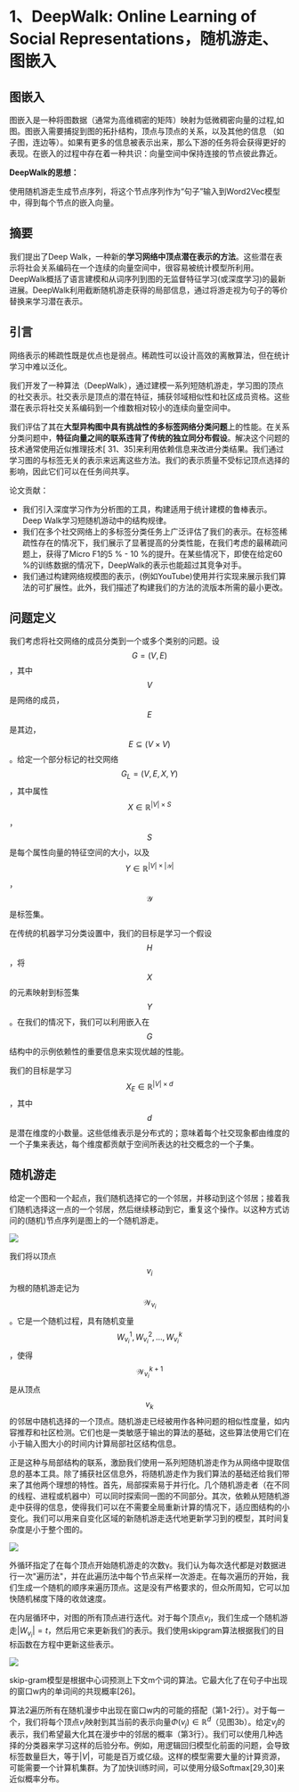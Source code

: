 # 1、DeepWalk: Online Learning of Social Representations，随机游走、图嵌入

## 图嵌入

图嵌入是一种将图数据（通常为高维稠密的矩阵）映射为低微稠密向量的过程,如图。图嵌入需要捕捉到图的拓扑结构，顶点与顶点的关系，以及其他的信息 （如子图，连边等）。如果有更多的信息被表示出来，那么下游的任务将会获得更好的表现。在嵌入的过程中存在着一种共识：向量空间中保持连接的节点彼此靠近。

**DeepWalk的思想：**

使用随机游走生成节点序列，将这个节点序列作为“句子”输入到Word2Vec模型中，得到每个节点的嵌入向量。

## 摘要

我们提出了Deep Walk，一种新的**学习网络中顶点潜在表示的方法**。这些潜在表示将社会关系编码在一个连续的向量空间中，很容易被统计模型所利用。DeepWalk概括了语言建模和从词序列到图的无监督特征学习(或深度学习)的最新进展。DeepWalk利用截断随机游走获得的局部信息，通过将游走视为句子的等价替换来学习潜在表示。

## 引言

网络表示的稀疏性既是优点也是弱点。稀疏性可以设计高效的离散算法，但在统计学习中难以泛化。

我们开发了一种算法（DeepWalk），通过建模一系列短随机游走，学习图的顶点的社交表示。社交表示是顶点的潜在特征，捕获邻域相似性和社区成员资格。这些潜在表示将社交关系编码到一个维数相对较小的连续向量空间中。

我们评估了其在**大型异构图中具有挑战性的多标签网络分类问题**上的性能。在关系分类问题中，**特征向量之间的联系违背了传统的独立同分布假设**。解决这个问题的技术通常使用近似推理技术[ 31、35]来利用依赖信息来改进分类结果。我们通过学习图的与标签无关的表示来远离这些方法。我们的表示质量不受标记顶点选择的影响，因此它们可以在任务间共享。

论文贡献：

- 我们引入深度学习作为分析图的工具，构建适用于统计建模的鲁棒表示。Deep Walk学习短随机游动中的结构规律。
- 我们在多个社交网络上的多标签分类任务上广泛评估了我们的表示。在标签稀疏性存在的情况下，我们展示了显著提高的分类性能，在我们考虑的最稀疏问题上，获得了Micro F1的5 % - 10 %的提升。在某些情况下，即使在给定60 %的训练数据的情况下，DeepWalk的表示也能超过其竞争对手。
- 我们通过构建网络规模图的表示，(例如YouTube)使用并行实现来展示我们算法的可扩展性。此外，我们描述了构建我们的方法的流版本所需的最小更改。

## 问题定义

我们考虑将社交网络的成员分类到一个或多个类别的问题。设 $$G=(V, E)$$，其中 $$V$$ 是网络的成员，$$E$$ 是其边，$$E\subseteq(V\times V)$$。给定一个部分标记的社交网络 $$G_L=(V,E,X,Y)$$，其中属性 $$X\in\mathbb{R}^{|V|\times S}$$，$$S$$ 是每个属性向量的特征空间的大小，以及 $$Y\in\mathbb{R}^{|V|\times|\mathcal{Y}|}$$，$$\mathcal{Y}$$ 是标签集。 

在传统的机器学习分类设置中，我们的目标是学习一个假设 $$H$$，将 $$X$$ 的元素映射到标签集 $$Y$$。在我们的情况下，我们可以利用嵌入在 $$G$$ 结构中的示例依赖性的重要信息来实现优越的性能。 

我们的目标是学习 $$X_E\in\mathbb{R}^{|V|\times d}$$，其中 $$d$$ 是潜在维度的小数量。这些低维表示是分布式的；意味着每个社交现象都由维度的一个子集来表达，每个维度都贡献于空间所表达的社交概念的一个子集。 

## 随机游走

给定一个图和一个起点，我们随机选择它的一个邻居，并移动到这个邻居；接着我们随机选择这一点的一个邻居，然后继续移动到它，重复这个操作。以这种方式访问的(随机)节点序列是图上的一个随机游走。

![](https://raw.githubusercontent.com/onlyfabin/PB_1/main/markdown/202401231357338.png)

我们将以顶点 $$v_i$$ 为根的随机游走记为 $$\mathcal{W}_{v_i}$$。它是一个随机过程，具有随机变量 $$W_{v_i}^1,W_{v_i}^2,\ldots,W_{v_i}^k$$，使得 $$\mathcal{W}_{v_i}^{k+1}$$ 是从顶点 $$v_k$$ 的邻居中随机选择的一个顶点。随机游走已经被用作各种问题的相似性度量，如内容推荐和社区检测。它们也是一类敏感于输出的算法的基础，这些算法使用它们在小于输入图大小的时间内计算局部社区结构信息。 

正是这种与局部结构的联系，激励我们使用一系列短随机游走作为从网络中提取信息的基本工具。除了捕获社区信息外，将随机游走作为我们算法的基础还给我们带来了其他两个理想的特性。首先，局部探索易于并行化。几个随机游走者（在不同的线程、进程或机器中）可以同时探索同一图的不同部分。其次，依赖从短随机游走中获得的信息，使得我们可以在不需要全局重新计算的情况下，适应图结构的小变化。我们可以用来自变化区域的新随机游走迭代地更新学习到的模型，其时间复杂度是小于整个图的。 

![](https://raw.githubusercontent.com/onlyfabin/PB_1/main/markdown/202401231132469.png)

外循环指定了在每个顶点开始随机游走的次数γ。我们认为每次迭代都是对数据进行一次"遍历法"，并在此遍历法中每个节点采样一次游走。在每次遍历的开始，我们生成一个随机的顺序来遍历顶点。这是没有严格要求的，但众所周知，它可以加快随机梯度下降的收敛速度。

在内层循环中，对图的所有顶点进行迭代。对于每个顶点$v_i$，我们生成一个随机游走$| W_{v_i} | = t$，然后用它来更新我们的表示。我们使用skipgram算法根据我们的目标函数在方程中更新这些表示。

![](https://raw.githubusercontent.com/onlyfabin/PB_1/main/markdown/202401231350718.png)

skip-gram模型是根据中心词预测上下文m个词的算法。它最大化了在句子中出现的窗口w内的单词间的共现概率[26]。

算法2遍历所有在随机漫步中出现在窗口w内的可能的搭配（第1-2行）。对于每一个，我们将每个顶点$v_j$映射到其当前的表示向量$\Phi(v_j)\in\mathbb{R}^d$（见图3b）。给定$v_j$的表示，我们希望最大化其在漫步中的邻居的概率（第3行）。我们可以使用几种选择的分类器来学习这样的后验分布。例如，用逻辑回归模型化前面的问题，会导致标签数量巨大，等于$|V|$，可能是百万或亿级。这样的模型需要大量的计算资源，可能需要一个计算机集群。为了加快训练时间，可以使用分级Softmax[29,30]来近似概率分布。